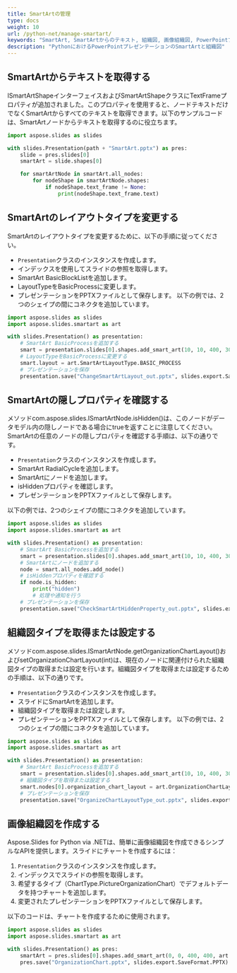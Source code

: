 ```yaml
---
title: SmartArtの管理
type: docs
weight: 10
url: /python-net/manage-smartart/
keywords: "SmartArt, SmartArtからのテキスト, 組織図, 画像組織図, PowerPointプレゼンテーション, Python, Aspose.Slides for Python via .NET"
description: "PythonにおけるPowerPointプレゼンテーションのSmartArtと組織図"
---
```


## **SmartArtからテキストを取得する**
ISmartArtShapeインターフェイスおよびSmartArtShapeクラスにTextFrameプロパティが追加されました。このプロパティを使用すると、ノードテキストだけでなくSmartArtからすべてのテキストを取得できます。以下のサンプルコードは、SmartArtノードからテキストを取得するのに役立ちます。

```py
import aspose.slides as slides

with slides.Presentation(path + "SmartArt.pptx") as pres:
    slide = pres.slides[0]
    smartArt = slide.shapes[0]

    for smartArtNode in smartArt.all_nodes:
        for nodeShape in smartArtNode.shapes:
            if nodeShape.text_frame != None:
                print(nodeShape.text_frame.text)
```



## **SmartArtのレイアウトタイプを変更する**
SmartArtのレイアウトタイプを変更するために、以下の手順に従ってください。

- `Presentation`クラスのインスタンスを作成します。
- インデックスを使用してスライドの参照を取得します。
- SmartArt BasicBlockListを追加します。
- LayoutTypeをBasicProcessに変更します。
- プレゼンテーションをPPTXファイルとして保存します。
  以下の例では、2つのシェイプの間にコネクタを追加しています。

```py
import aspose.slides as slides
import aspose.slides.smartart as art

with slides.Presentation() as presentation:
    # SmartArt BasicProcessを追加する 
    smart = presentation.slides[0].shapes.add_smart_art(10, 10, 400, 300, art.SmartArtLayoutType.BASIC_BLOCK_LIST)
    # LayoutTypeをBasicProcessに変更する
    smart.layout = art.SmartArtLayoutType.BASIC_PROCESS
    # プレゼンテーションを保存
    presentation.save("ChangeSmartArtLayout_out.pptx", slides.export.SaveFormat.PPTX)
```



## **SmartArtの隠しプロパティを確認する**
メソッドcom.aspose.slides.ISmartArtNode.isHidden()は、このノードがデータモデル内の隠しノードである場合にtrueを返すことに注意してください。SmartArtの任意のノードの隠しプロパティを確認する手順は、以下の通りです。

- `Presentation`クラスのインスタンスを作成します。
- SmartArt RadialCycleを追加します。
- SmartArtにノードを追加します。
- isHiddenプロパティを確認します。
- プレゼンテーションをPPTXファイルとして保存します。

以下の例では、2つのシェイプの間にコネクタを追加しています。

```py
import aspose.slides as slides
import aspose.slides.smartart as art

with slides.Presentation() as presentation:
    # SmartArt BasicProcessを追加する 
    smart = presentation.slides[0].shapes.add_smart_art(10, 10, 400, 300, art.SmartArtLayoutType.RADIAL_CYCLE)
    # SmartArtにノードを追加する 
    node = smart.all_nodes.add_node()
    # isHiddenプロパティを確認する
    if node.is_hidden:
        print("hidden")
        # 処理や通知を行う
    # プレゼンテーションを保存
    presentation.save("CheckSmartArtHiddenProperty_out.pptx", slides.export.SaveFormat.PPTX)
```



## **組織図タイプを取得または設定する**
メソッドcom.aspose.slides.ISmartArtNode.getOrganizationChartLayout()およびsetOrganizationChartLayout(int)は、現在のノードに関連付けられた組織図タイプの取得または設定を行います。組織図タイプを取得または設定するための手順は、以下の通りです。

- `Presentation`クラスのインスタンスを作成します。
- スライドにSmartArtを追加します。
- 組織図タイプを取得または設定します。
- プレゼンテーションをPPTXファイルとして保存します。
  以下の例では、2つのシェイプの間にコネクタを追加しています。

```py
import aspose.slides as slides
import aspose.slides.smartart as art

with slides.Presentation() as presentation:
    # SmartArt BasicProcessを追加する 
    smart = presentation.slides[0].shapes.add_smart_art(10, 10, 400, 300, art.SmartArtLayoutType.ORGANIZATION_CHART)
    # 組織図タイプを取得または設定する 
    smart.nodes[0].organization_chart_layout = art.OrganizationChartLayoutType.LEFT_HANGING
    # プレゼンテーションを保存
    presentation.save("OrganizeChartLayoutType_out.pptx", slides.export.SaveFormat.PPTX)
```




## **画像組織図を作成する**
Aspose.Slides for Python via .NETは、簡単に画像組織図を作成できるシンプルなAPIを提供します。スライドにチャートを作成するには：

1. `Presentation`クラスのインスタンスを作成します。
1. インデックスでスライドの参照を取得します。
1. 希望するタイプ（ChartType.PictureOrganizationChart）でデフォルトデータを持つチャートを追加します。
1. 変更されたプレゼンテーションをPPTXファイルとして保存します。

以下のコードは、チャートを作成するために使用されます。

```py
import aspose.slides as slides
import aspose.slides.smartart as art

with slides.Presentation() as pres:
    smartArt = pres.slides[0].shapes.add_smart_art(0, 0, 400, 400, art.SmartArtLayoutType.PICTURE_ORGANIZATION_CHART)
    pres.save("OrganizationChart.pptx", slides.export.SaveFormat.PPTX)
```